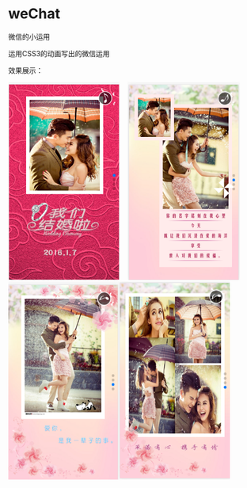 # weChat
微信的小运用

运用CSS3的动画写出的微信运用

效果展示：

<img src="https://github.com/wuermei/weChat/raw/master/weChat/images/1.png" height="400px"/>&nbsp;&nbsp;&nbsp;&nbsp;<img src="https://github.com/wuermei/weChat/raw/master/weChat/images/2.png" height="400px"/>&nbsp;&nbsp;&nbsp;&nbsp;
<img src="https://github.com/wuermei/weChat/raw/master/weChat/images/3.png" height="400px"/><img src="https://github.com/wuermei/weChat/raw/master/weChat/images/4.png" height="400px"/>
